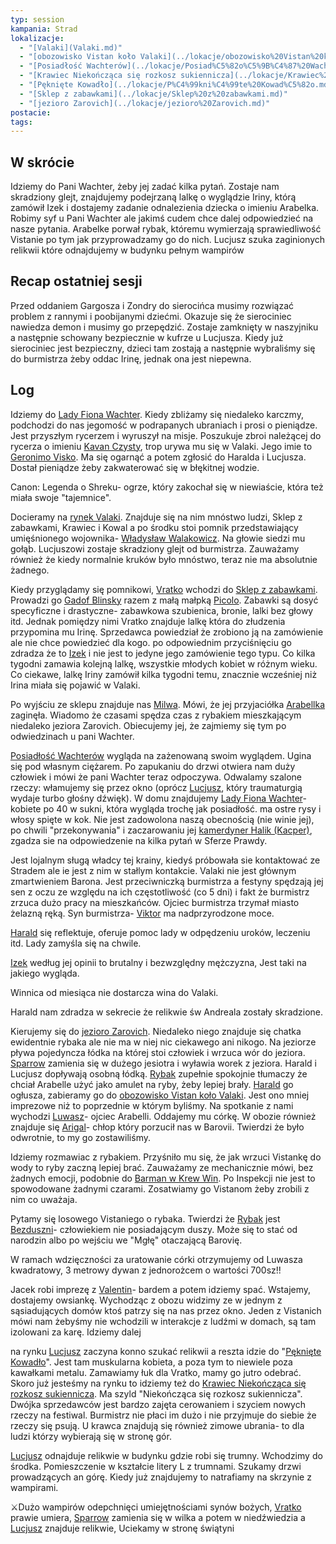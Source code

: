 ```yaml
---
typ: session
kampania: Strad
lokalizacje:
  - "[Valaki](Valaki.md)"
  - "[obozowisko Vistan koło Valaki](../lokacje/obozowisko%20Vistan%20ko%C5%82o%20Valaki.md)"
  - "[Posiadłość Wachterów](../lokacje/Posiad%C5%82o%C5%9B%C4%87%20Wachter%C3%B3w.md)"
  - "[Krawiec Niekończąca się rozkosz sukiennicza](../lokacje/Krawiec%20Nieko%C5%84cz%C4%85ca%20si%C4%99%20rozkosz%20sukiennicza.md)"
  - "[Pęknięte Kowadło](../lokacje/P%C4%99kni%C4%99te%20Kowad%C5%82o.md)"
  - "[Sklep z zabawkami](../lokacje/Sklep%20z%20zabawkami.md)"
  - "[jezioro Zarovich](../lokacje/jezioro%20Zarovich.md)"
postacie: 
tags: 
---
```

## W skrócie
Idziemy do Pani Wachter, żeby jej zadać kilka pytań. Zostaje nam skradziony glejt, znajdujemy podejrzaną lalkę o wyglądzie Iriny, którą zamówił Izek i dostajemy zadanie odnalezienia dziecka o imieniu Arabelka. Robimy syf u Pani Wachter ale jakimś cudem chce dalej odpowiedzieć na nasze pytania. Arabelke porwał rybak, któremu wymierzają sprawiedliwość Vistanie po tym jak przyprowadzamy go do nich. Lucjusz szuka zaginionych relikwii które odnajdujemy w budynku pełnym wampirów

## Recap ostatniej sesji
Przed oddaniem Gargosza i Zondry do sierocińca musimy rozwiązać problem z rannymi i poobijanymi dziećmi. Okazuje się że sierociniec nawiedza demon i musimy go przepędzić. Zostaje zamknięty w naszyjniku a następnie schowany bezpiecznie w kufrze u Lucjusza. Kiedy już sierociniec jest bezpieczny, dzieci tam zostają a następnie wybraliśmy się do burmistrza żeby oddac Irinę, jednak ona jest niepewna. 
## Log
Idziemy do [Lady Fiona Wachter](../NPC/Lady%20Fiona%20Wachter.md). Kiedy zbliżamy się niedaleko karczmy, podchodzi do nas jegomość w podrapanych ubraniach i prosi o pieniądze. Jest przyszłym rycerzem i wyruszył na misje. Poszukuje zbroi należącej do rycerza o imieniu [Kavan Czysty](../NPC/Kavan%20Czysty.md), trop urywa mu się w Valaki. Jego imie to [Geronimo Visko](../NPC/Geronimo%20Visko.md). Ma się ogarnąć a potem zgłosić do Haralda i Lucjusza. Dostał pieniądze żeby zakwaterować się w błękitnej wodzie. 

Canon: Legenda o Shreku- ogrze, który zakochał się w niewiaście, która też miała swoje "tajemnice".

Docieramy na [rynek Valaki](../lokacje/rynek%20Valaki.md). Znajduje się na nim mnóstwo ludzi, Sklep z zabawkami, Krawiec i Kowal a po środku stoi pomnik przedstawiający umięśnionego wojownika- [Władysław Walakowicz](../NPC/W%C5%82adys%C5%82aw%20Walakowicz.md). Na głowie siedzi mu gołąb. Lucjuszowi zostaje skradziony glejt od burmistrza. Zauważamy również że kiedy normalnie kruków było mnóstwo, teraz nie ma absolutnie żadnego. 

Kiedy przyglądamy się pomnikowi, [Vratko](../postacie%20graczy/Vratko.md) wchodzi do [Sklep z zabawkami](../lokacje/Sklep%20z%20zabawkami.md). Prowadzi go [Gadof Blinsky](../NPC/Gadof%20Blinsky.md) razem z małą małpką [Picolo](../NPC/Picolo.md). Zabawki są dosyć specyficzne i drastyczne- zabawkowa szubienica, bronie, lalki bez głowy itd. Jednak pomiędzy nimi Vratko znajduje lalkę która do złudzenia przypomina mu Irinę. Sprzedawca powiedział że zrobiono ją na zamówienie ale nie chce powiedzieć dla kogo. po odpowiednim przyciśnięciu go zdradza że to [Izek](../NPC/Izek.md) i nie jest to jedyne jego zamówienie tego typu. Co kilka tygodni zamawia kolejną lalkę, wszystkie młodych kobiet w różnym wieku. Co ciekawe, lalkę Iriny zamówił kilka tygodni temu, znacznie wcześniej niż Irina miała się pojawić w Valaki. 

Po wyjściu ze sklepu znajduje nas [Milwa](../NPC/Milwa.md). Mówi, że jej przyjaciółka [Arabellka](../NPC/Arabellka.md) zaginęła. Wiadomo że czasami spędza czas z rybakiem mieszkającym niedaleko jeziora Zarovich. Obiecujemy jej, że zajmiemy się tym po odwiedzinach u pani Wachter. 

[Posiadłość Wachterów](../lokacje/Posiad%C5%82o%C5%9B%C4%87%20Wachter%C3%B3w.md) wygląda na zażenowaną swoim wyglądem. Ugina się pod własnym ciężarem. Po zapukaniu do drzwi otwiera nam duży człowiek i mówi że pani Wachter teraz odpoczywa. Odwalamy szalone rzeczy: włamujemy się przez okno (oprócz [Lucjusz](../postacie%20graczy/Lucjusz.md), który traumaturgią wydaje turbo głośny dźwięk). W domu znajdujemy [Lady Fiona Wachter](../NPC/Lady%20Fiona%20Wachter.md)- kobiete po 40 w sukni, która wygląda trochę jak posiadłość. ma ostre rysy i włosy spięte w kok. Nie jest zadowolona naszą obecnością (nie winie jej), po chwili "przekonywania" i zaczarowaniu jej [kamerdyner Halik (Kacper)](../NPC/kamerdyner%20Halik%20(Kacper).md), zgadza sie na odpowiedzenie na kilka pytań w Sferze Prawdy.

Jest lojalnym sługą władcy tej krainy, kiedyś próbowała sie kontaktować ze Stradem ale ie jest z nim w stałlym kontakcie.  Valaki nie jest głównym zmartwieniem Barona. Jest przeciwniczką burmistrza a festyny spędzają jej sen z oczu ze względu na ich częstotliwość (co 5 dni) i fakt że burmistrz zrzuca dużo pracy na mieszkańców. Ojciec burmistrza trzymał miasto żelazną ręką. Syn burmistrza- [Viktor](../NPC/Viktor.md) ma nadprzyrodzone moce. 

[Harald](../postacie%20graczy/Harald.md) się reflektuje, oferuje pomoc lady w odpędzeniu uroków, leczeniu itd. Lady zamyśla się na chwile. 

[Izek](../NPC/Izek.md) według jej opinii to brutalny i bezwzględny mężczyzna, Jest taki na jakiego wygląda. 

Winnica od miesiąca nie dostarcza wina do Valaki.

Harald nam zdradza w sekrecie że relikwie św Andreala zostały skradzione.

Kierujemy się do [jezioro Zarovich](../lokacje/jezioro%20Zarovich.md). Niedaleko niego znajduje się chatka ewidentnie rybaka ale nie ma w niej nic ciekawego ani nikogo. Na jeziorze pływa pojedyncza łódka na której stoi człowiek i wrzuca wór do jeziora. [Sparrow](Sparrow.md) zamienia się w dużego jesiotra i wyławia worek z jeziora. Harald i Lucjusz dopływają osobną łódką. [Rybak](../NPC/Rybak.md) zupełnie spokojnie tłumaczy że chciał Arabelle użyć jako amulet na ryby, żeby lepiej brały. [Harald](../postacie%20graczy/Harald.md) go ogłusza, zabieramy go do [obozowisko Vistan koło Valaki](../lokacje/obozowisko%20Vistan%20ko%C5%82o%20Valaki.md). Jest ono mniej imprezowe niż to poprzednie w którym byliśmy. Na spotkanie z nami wychodzi [Luwasz](../NPC/Luwasz.md)- ojciec Arabelli. Oddajemy mu córkę. W obozie również znajduje się [Arigal](../NPC/Arigal.md)- chłop który porzucił nas w Barovii. Twierdzi że było odwrotnie, to my go zostawiliśmy. 

Idziemy rozmawiac z rybakiem. Przyśniło mu się, że jak wrzuci Vistankę do wody to ryby zaczną lepiej brać. Zauważamy ze mechanicznie mówi, bez żadnych emocji,  podobnie do [Barman w Krew Win](../NPC/Barman%20w%20Krew%20Win.md). Po Inspekcji nie jest to spowodowane żadnymi czarami. Zosatwiamy go Vistanom żeby zrobili z nim co uważaja. 

Pytamy się losowego Vistaniego o rybaka. Twierdzi że [Rybak](../NPC/Rybak.md) jest [Bezduszni](../organizacje/Bezduszni.md)- człowiekiem nie posiadającym duszy. Może się to stać od narodzin albo po wejściu we "Mgłę" otaczającą Barovię.

W ramach wdzięczności za uratowanie córki otrzymujemy od Luwasza kwadratowy, 3 metrowy dywan z jednorożcem o wartości 700sz!!

Jacek robi imprezę z [Valentin](../NPC/Valentin.md)- bardem a potem idziemy spać.
Wstajemy, dostajemy owsiankę. Wychodząc z obozu widzimy ze w jednym z sąsiadujących domów ktoś patrzy się na nas przez okno. Jeden z Vistanich mówi nam żebyśmy nie wchodzili w interakcje z ludźmi w domach, są tam izolowani za karę. Idziemy dalej

na rynku [Lucjusz](../postacie%20graczy/Lucjusz.md) zaczyna konno szukać relikwii a reszta idzie do "[Pęknięte Kowadło](../lokacje/P%C4%99kni%C4%99te%20Kowad%C5%82o.md)". Jest tam muskularna kobieta, a poza tym to niewiele poza kawałkami metalu. Zamawiamy łuk dla Vratko, mamy go jutro odebrać. Skoro już jesteśmy na rynku to idziemy też do [Krawiec Niekończąca się rozkosz sukiennicza](../lokacje/Krawiec%20Nieko%C5%84cz%C4%85ca%20si%C4%99%20rozkosz%20sukiennicza.md). Ma szyld "Niekończąca się rozkosz sukiennicza". Dwójka sprzedawców jest bardzo zajęta cerowaniem i szyciem nowych rzeczy na festiwal. Burmistrz nie płaci im dużo i nie przyjmuje do siebie że rzeczy się psują. U krawca znajdują się również zimowe ubrania- to dla ludzi którzy wybierają się w stronę gór. 

[Lucjusz](../postacie%20graczy/Lucjusz.md) odnajduje relikwie w budynku gdzie robi się trumny. Wchodzimy do środka. Pomieszczenie w kształcie litery L z trumnami. Szukamy drzwi prowadzących an górę. Kiedy już znajdujemy to natrafiamy na skrzynie z wampirami.

⚔Dużo wampirów
odepchnięci umiejętnościami synów bożych, [Vratko](../postacie%20graczy/Vratko.md) prawie umiera, [Sparrow](Sparrow.md) zamienia się w wilka a potem w niedźwiedzia a [Lucjusz](../postacie%20graczy/Lucjusz.md) znajduje relikwie, Uciekamy w stronę świątyni


